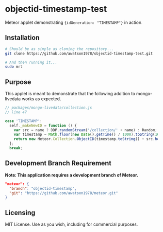 objectid-timestamp-test
================

Meteor applet demonstrating ``{idGeneration: "TIMESTAMP"}`` in action.

Installation
------------------------

````sh
# Should be as simple as cloning the repository...
git clone https://github.com/awatson1978/objectid-timestamp-test.git

# And then running it...
sudo mrt
````

Purpose
------------------------

This applet is meant to demonstrate that the following addition to mongo-livedata works as expected.

````js
// packages/mongo-livedata/collection.js
// line 47

case 'TIMESTAMP':
  self._makeNewID = function () {
    var src = name ? DDP.randomStream('/collection/' + name) : Random;
    var timestamp = Math.floor(new Date().getTime() / 1000).toString(16);
    return new Meteor.Collection.ObjectID(timestamp.toString() + src.hexString(16));
  };
  break;
````

Development Branch Requirement
------------------------

**Note:  This application requires a development branch of Meteor.**  

````json
"meteor": {
  "branch": "objectid-timestamp",
  "git": "https://github.com/awatson1978/meteor.git"
}
````

Licensing
------------------------

MIT License. Use as you wish, including for commercial purposes.
